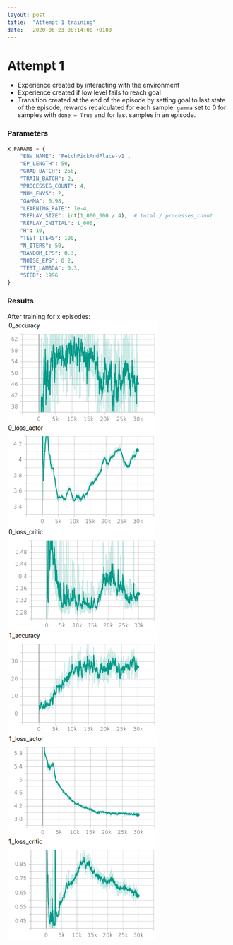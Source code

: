 ```yaml
---
layout: post
title:  "Attempt 1 training"
date:   2020-06-23 08:14:00 +0100
---
```

# Attempt 1
- Experience created by interacting with the environment
- Experience created if low level fails to reach goal
- Transition created at the end of the episode by setting goal to last state of the episode, rewards recalculated for each sample. `gamma` set to 0 for samples with `done = True` and for last samples in an episode.

### Parameters
~~~ python
X_PARAMS = {
    "ENV_NAME": 'FetchPickAndPlace-v1',
    "EP_LENGTH": 50,
    "GRAD_BATCH": 256,
    "TRAIN_BATCH": 2,
    "PROCESSES_COUNT": 4,
    "NUM_ENVS": 2,
    "GAMMA": 0.98,
    "LEARNING_RATE": 1e-4,
    "REPLAY_SIZE": int(1_000_000 / 4),  # total / processes_count
    "REPLAY_INITIAL": 1_000,
    "H": 10,
    "TEST_ITERS": 100,
    "N_ITERS": 50,
    "RANDOM_EPS": 0.3,
    "NOISE_EPS": 0.2,
    "TEST_LAMBDA": 0.3,
    "SEED": 1996
}
~~~

### Results
After training for x episodes:
![Low level accuracy](/assets/Attempt-1-training/0_accuracy.png)
![Low level actor loss](/assets/Attempt-1-training/0_loss_actor.png)
![Low level critic loss](/assets/Attempt-1-training/0_loss_critic.png)
![High level accuracy](/assets/Attempt-1-training/1_accuracy.png)
![High level actor loss](/assets/Attempt-1-training/1_loss_actor.png)
![High level critic loss](/assets/Attempt-1-training/1_loss_critic.png)